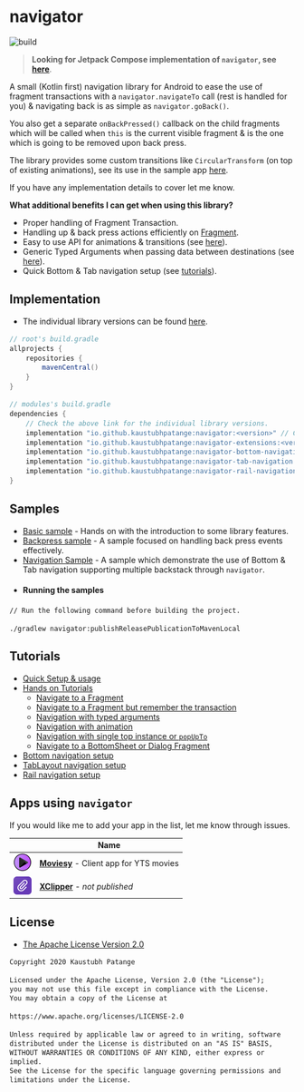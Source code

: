 # navigator

![build](https://github.com/KaustubhPatange/navigator/workflows/build/badge.svg)

> **Looking for Jetpack Compose implementation of `navigator`, see [here](navigator-compose)**.

A small (Kotlin first) navigation library for Android to ease the use of fragment transactions with a `navigator.navigateTo`
call (rest is handled for you) & navigating back is as simple as `navigator.goBack()`.

You also get a separate `onBackPressed()` callback on the child fragments which will be called when `this` is the current visible fragment & is the one which is going to be removed upon back press.

The library provides some custom transitions like `CircularTransform` (on top of existing animations), see its
use in the sample app [here](/samples/backpress-sample).

<!-- The library is build on the existing Fragment APIs so it is easy to introduce this library into existing project. The
developer has complete control over navigation & can choose between `FragmentTransaction` or `Navigator` at
any time. -->

If you have any implementation details to cover let me know.

**What additional benefits I can get when using this library?**

- Proper handling of Fragment Transaction.
- Handling up & back press actions efficiently on [Fragment](/samples/basic-sample).
- Easy to use API for animations & transitions (see [here](https://github.com/KaustubhPatange/navigator/wiki/Quick-Tutorials#navigation-with-animation)).
- Generic Typed Arguments when passing data between destinations (see [here](https://github.com/KaustubhPatange/navigator/wiki/Quick-Tutorials#navigation-with-typed-arguments)).
- Quick Bottom & Tab navigation setup (see [tutorials](#tutorials)).

## Implementation

- The individual library versions can be found [here](https://github.com/KaustubhPatange/navigator/wiki/Setup).

```groovy
// root's build.gradle
allprojects {
    repositories {
        mavenCentral()
    }
}
```

```groovy
// modules's build.gradle
dependencies {
    // Check the above link for the individual library versions.
    implementation "io.github.kaustubhpatange:navigator:<version>" // Core library (Required)
    implementation "io.github.kaustubhpatange:navigator-extensions:<version>" // Optional but recommended
    implementation "io.github.kaustubhpatange:navigator-bottom-navigation:<version>" // For setting up Bottom Navigation.
    implementation "io.github.kaustubhpatange:navigator-tab-navigation:<version>" // For setting up Tab Layout Navigation.
    implementation "io.github.kaustubhpatange:navigator-rail-navigation:<version>" // For setting up Rail Navigation.
}
```

## Samples

- [Basic sample](/samples/basic-sample) - Hands on with the introduction to some library features.
- [Backpress sample](/samples/backpress-sample) - A sample focused on handling back press events effectively.
- [Navigation Sample](/samples/navigation-sample) - A sample which demonstrate the use of Bottom & Tab navigation supporting multiple backstack through `navigator`.
- #### **Running the samples**

```
// Run the following command before building the project.

./gradlew navigator:publishReleasePublicationToMavenLocal
```

## Tutorials

- [Quick Setup & usage](<https://github.com/KaustubhPatange/navigator/wiki/(Sample-1)-Quick-setup-&-usage>)
- [Hands on Tutorials](https://github.com/KaustubhPatange/navigator/wiki/Quick-Tutorials)
  - [Navigate to a Fragment](https://github.com/KaustubhPatange/navigator/wiki/Quick-Tutorials#navigate-to-fragment)
  - [Navigate to a Fragment but remember the transaction](https://github.com/KaustubhPatange/navigator/wiki/Quick-Tutorials#navigate-to-a-Fragment-but-remember-the-transaction)
  - [Navigation with typed arguments](https://github.com/KaustubhPatange/navigator/wiki/Quick-Tutorials#navigation-with-typed-arguments)
  - [Navigation with animation](https://github.com/KaustubhPatange/navigator/wiki/Quick-Tutorials#navigation-with-animation)
  - [Navigation with single top instance or `popUpTo`](https://github.com/KaustubhPatange/navigator/wiki/Quick-Tutorials#navigation-with-single-top-instance-or-popUpTo)
  - [Navigate to a BottomSheet or Dialog Fragment](https://github.com/KaustubhPatange/navigator/wiki/Quick-Tutorials#navigate-to-a-bottomSheet-or-dialog-fragment)
- [Bottom navigation setup](<https://github.com/KaustubhPatange/navigator/wiki/(Sample-2)-Bottom-navigation-setup>)
- [TabLayout navigation setup](<https://github.com/KaustubhPatange/navigator/wiki/(Sample-3)-Tab-Navigation>)
- [Rail navigation setup](<https://github.com/KaustubhPatange/navigator/wiki/(Sample-4)-Rail-Navigation>)

## Apps using `navigator`

If you would like me to add your app in the list, let me know through issues.

|                                                                                                               | Name                                                                                 |
| ------------------------------------------------------------------------------------------------------------- | ------------------------------------------------------------------------------------ |
| <img width="32px" src="https://github.com/KaustubhPatange/Moviesy/raw/master/web/images/icon.png" />          | [**Moviesy**](https://kaustubhpatange.github.io/Moviesy) - Client app for YTS movies |
| <img width="32x" src="https://github.com/KaustubhPatange/XClipper/raw/master/XClipper.Web/images/icon.png" /> | [**XClipper**]() - _not published_                                                   |

## License

- [The Apache License Version 2.0](https://www.apache.org/licenses/LICENSE-2.0.txt)

```
Copyright 2020 Kaustubh Patange

Licensed under the Apache License, Version 2.0 (the "License");
you may not use this file except in compliance with the License.
You may obtain a copy of the License at

https://www.apache.org/licenses/LICENSE-2.0

Unless required by applicable law or agreed to in writing, software
distributed under the License is distributed on an "AS IS" BASIS,
WITHOUT WARRANTIES OR CONDITIONS OF ANY KIND, either express or implied.
See the License for the specific language governing permissions and
limitations under the License.
```
